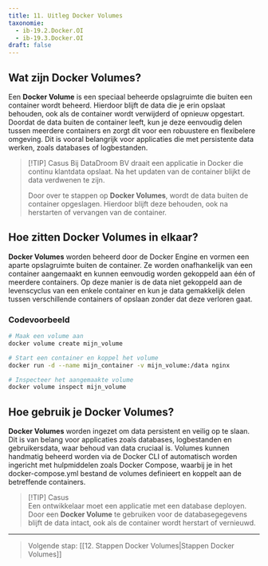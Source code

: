 ```yaml
---
title: 11. Uitleg Docker Volumes
taxonomie:
  - ib-19.2.Docker.OI
  - ib-19.3.Docker.OI
draft: false
---
```


## Wat zijn Docker Volumes?
Een **Docker Volume** is een speciaal beheerde opslagruimte die buiten een container wordt beheerd. Hierdoor blijft de data die je erin opslaat behouden, ook als de container wordt verwijderd of opnieuw opgestart. Doordat de data buiten de container leeft, kun je deze eenvoudig delen tussen meerdere containers en zorgt dit voor een robuustere en flexibelere omgeving. Dit is vooral belangrijk voor applicaties die met persistente data werken, zoals databases of logbestanden.

> [!TIP] Casus
> Bij DataDroom BV draait een applicatie in Docker die continu klantdata opslaat. Na het updaten van de container blijkt de data verdwenen te zijn.
> 
> Door over te stappen op **Docker Volumes**, wordt de data buiten de container opgeslagen. Hierdoor blijft deze behouden, ook na herstarten of vervangen van de container.

## Hoe zitten Docker Volumes in elkaar?
**Docker Volumes** worden beheerd door de Docker Engine en vormen een aparte opslagruimte buiten de container. Ze worden onafhankelijk van een container aangemaakt en kunnen eenvoudig worden gekoppeld aan één of meerdere containers. Op deze manier is de data niet gekoppeld aan de levenscyclus van een enkele container en kun je data gemakkelijk delen tussen verschillende containers of opslaan zonder dat deze verloren gaat.

### Codevoorbeeld
```bash
# Maak een volume aan
docker volume create mijn_volume

# Start een container en koppel het volume
docker run -d --name mijn_container -v mijn_volume:/data nginx

# Inspecteer het aangemaakte volume
docker volume inspect mijn_volume
```

## Hoe gebruik je Docker Volumes?
**Docker Volumes** worden ingezet om data persistent en veilig op te slaan. Dit is van belang voor applicaties zoals databases, logbestanden en gebruikersdata, waar behoud van data cruciaal is. Volumes kunnen handmatig beheerd worden via de Docker CLI of automatisch worden ingericht met hulpmiddelen zoals Docker Compose, waarbij je in het docker-compose.yml bestand de volumes definieert en koppelt aan de betreffende containers.

> [!TIP] Casus  
> Een ontwikkelaar moet een applicatie met een database deployen. Door een **Docker Volume** te gebruiken voor de databasegegevens blijft de data intact, ook als de container wordt herstart of vernieuwd.

---

> Volgende stap: [[12. Stappen Docker Volumes|Stappen Docker Volumes]]